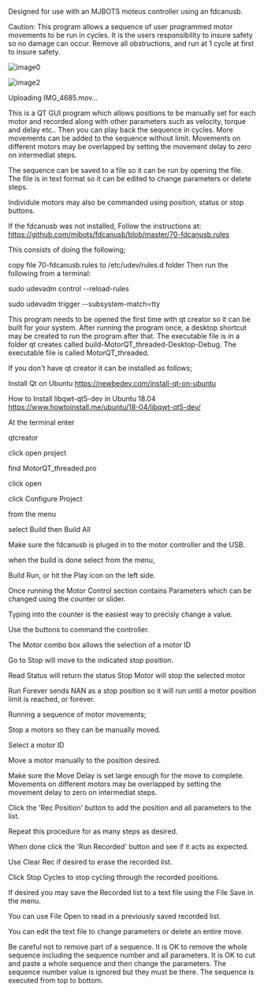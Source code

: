 Designed for use with an MJBOTS moteus controller using an fdcanusb.

Caution: This program allows a sequence of user programmed motor movements to be run in cycles. It is the users responsibility to insure safety so no damage can occur. Remove all obstructions, and run at 1 cycle at first to insure safety.

![image0](https://user-images.githubusercontent.com/10259360/185727330-1956d9e8-f2fb-4632-bf15-0f9d7283d608.jpeg)

![image2](https://user-images.githubusercontent.com/10259360/187097208-4014dfba-b03b-4c88-a795-2ce75ea0e87a.jpg)

Uploading IMG_4685.mov…


This is a QT GUI program which allows positions to be manually set for each motor and recorded along with other parameters such as velocity, torque and delay etc.. 
Then you can play back the sequence in cycles. More movements can be added to the sequence without limit. Movements on different motors may be overlapped by setting the movement delay to zero on intermediat steps.

The sequence can be saved to a file so it can be run by opening the file. The file is in text format so it can be edited to change parameters or delete steps. 

Individule motors may also be commanded using position, status or stop buttons.

If the fdcanusb was not installed, Follow the instructions at: https://github.com/mjbots/fdcanusb/blob/master/70-fdcanusb.rules 

This consists of doing the following;

copy file 70-fdcanusb.rules to /etc/udev/rules.d folder Then run the following from a terminal:

sudo udevadm control --reload-rules 

sudo udevadm trigger --subsystem-match=tty


This program needs to be opened the first time with qt creator so it can be built for your system. After running the program once, a desktop shortcut may be created to run the program after that. The executable file is in a folder qt creates called build-MotorQT_threaded-Desktop-Debug. The executable file is called MotorQT_threaded.

If you don't have qt creator it can be installed as follows;

Install Qt on Ubuntu 
https://newbedev.com/install-qt-on-ubuntu

How to Install libqwt-qt5-dev in Ubuntu 18.04
https://www.howtoinstall.me/ubuntu/18-04/libqwt-qt5-dev/

At the terminal enter 

qtcreator <cr>
  
click open project
  
find MotorQT_threaded.pro 
  
click open 
  
click Configure Project
  
from the menu 
  
select Build then Build All

Make sure the fdcanusb is pluged in to the motor controller and the USB.

when the build is done select from the menu,
  
Build Run, or hit the Play icon on the left side.

Once running the Motor Control section contains Parameters which can be changed using the counter or slider.
  
Typing into the counter is the easiest way to precisly change a value.
  
Use the buttons to command the controller.
  
The Motor combo box allows the selection of a motor ID 
  
Go to Stop will move to the indicated stop position. 
  
Read Status will return the status Stop Motor will stop the selected motor
  
Run Forever sends NAN as a stop position so it will run until a motor position limit is reached, or forever.

Running a sequence of motor movements; 
  
Stop a motors so they can be manually moved.
  
Select a motor ID 
  
Move a motor manually to the position desired.
  
Make sure the Move Delay is set large enough for the move to complete. Movements on different motors may be overlapped by setting the movement delay to zero on intermediat steps.
  
Click the 'Rec Position' button to add the position and all parameters to the list. 
  
Repeat this procedure for as many steps as desired.
  
When done click the 'Run Recorded' button and see if it acts as expected.
  
Use Clear Rec if desired to erase the recorded list.
  
Click Stop Cycles to stop cycling through the recorded positions.

If desired you may save the Recorded list to a text file using the File Save in the menu. 
  
You can use File Open to read in a previously saved recorded list.
  
You can edit the text file to change parameters or delete an entire move.
  
Be careful not to remove part of a sequence. It is OK to remove the whole sequence including the sequence number and all parameters. 
It is OK to cut and paste a whole sequence and then change the parameters. The sequence number value is ignored but they must be there. 
The sequence is executed from top to bottom.
